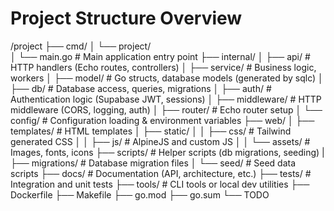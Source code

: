 # Project Structure Overview

/project
├── cmd/
│ └── project/  
│ └── main.go # Main application entry point
├── internal/
│ ├── api/ # HTTP handlers (Echo routes, controllers)
│ ├── service/ # Business logic, workers
│ ├── model/ # Go structs, database models (generated by sqlc)
│ ├── db/ # Database access, queries, migrations
│ ├── auth/ # Authentication logic (Supabase JWT, sessions)
│ ├── middleware/ # HTTP middleware (CORS, logging, auth)
│ ├── router/ # Echo router setup
│ └── config/ # Configuration loading & environment variables
├── web/
│ ├── templates/ # HTML templates
│ ├── static/
│ │ ├── css/ # Tailwind generated CSS
│ │ ├── js/ # AlpineJS and custom JS
│ │ └── assets/ # Images, fonts, icons
├── scripts/ # Helper scripts (db migrations, seeding)
| ├── migrations/ # Database migration files
│ └── seed/ # Seed data scripts
├── docs/ # Documentation (API, architecture, etc.)
├── tests/ # Integration and unit tests
├── tools/ # CLI tools or local dev utilities
├── Dockerfile
├── Makefile
├── go.mod
├── go.sum
└── TODO

